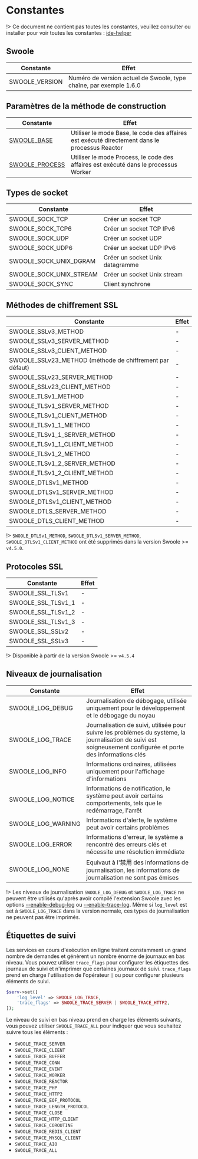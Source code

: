 # Constantes

!> Ce document ne contient pas toutes les constantes, veuillez consulter ou installer pour voir toutes les constantes : [ide-helper](https://github.com/swoole/ide-helper/blob/master/output/swoole/constants.php)


## Swoole


Constante | Effet
---|---
SWOOLE_VERSION | Numéro de version actuel de Swoole, type chaîne, par exemple 1.6.0


## Paramètres de la méthode de construction


Constante | Effet
---|---
[SWOOLE_BASE](/learn?id=swoole_base) | Utiliser le mode Base, le code des affaires est exécuté directement dans le processus Reactor
[SWOOLE_PROCESS](/learn?id=swoole_process) | Utiliser le mode Process, le code des affaires est exécuté dans le processus Worker


## Types de socket


Constante | Effet
---|---
SWOOLE_SOCK_TCP | Créer un socket TCP
SWOOLE_SOCK_TCP6 | Créer un socket TCP IPv6
SWOOLE_SOCK_UDP | Créer un socket UDP
SWOOLE_SOCK_UDP6 | Créer un socket UDP IPv6
SWOOLE_SOCK_UNIX_DGRAM | Créer un socket Unix datagramme
SWOOLE_SOCK_UNIX_STREAM | Créer un socket Unix stream
SWOOLE_SOCK_SYNC | Client synchrone


## Méthodes de chiffrement SSL


Constante | Effet
---|---
SWOOLE_SSLv3_METHOD | -
SWOOLE_SSLv3_SERVER_METHOD | -
SWOOLE_SSLv3_CLIENT_METHOD | -
SWOOLE_SSLv23_METHOD (méthode de chiffrement par défaut) | -
SWOOLE_SSLv23_SERVER_METHOD | -
SWOOLE_SSLv23_CLIENT_METHOD | -
SWOOLE_TLSv1_METHOD | -
SWOOLE_TLSv1_SERVER_METHOD | -
SWOOLE_TLSv1_CLIENT_METHOD | -
SWOOLE_TLSv1_1_METHOD | -
SWOOLE_TLSv1_1_SERVER_METHOD | -
SWOOLE_TLSv1_1_CLIENT_METHOD | -
SWOOLE_TLSv1_2_METHOD | -
SWOOLE_TLSv1_2_SERVER_METHOD | -
SWOOLE_TLSv1_2_CLIENT_METHOD | -
SWOOLE_DTLSv1_METHOD | -
SWOOLE_DTLSv1_SERVER_METHOD | -
SWOOLE_DTLSv1_CLIENT_METHOD | -
SWOOLE_DTLS_SERVER_METHOD | -
SWOOLE_DTLS_CLIENT_METHOD | -

!> `SWOOLE_DTLSv1_METHOD`, `SWOOLE_DTLSv1_SERVER_METHOD`, `SWOOLE_DTLSv1_CLIENT_METHOD` ont été supprimés dans la version Swoole >= `v4.5.0`.


## Protocoles SSL


Constante | Effet
---|---
SWOOLE_SSL_TLSv1 | -
SWOOLE_SSL_TLSv1_1 | -
SWOOLE_SSL_TLSv1_2 | -
SWOOLE_SSL_TLSv1_3 | -
SWOOLE_SSL_SSLv2 | -
SWOOLE_SSL_SSLv3 | -

!> Disponible à partir de la version Swoole >= `v4.5.4`


## Niveaux de journalisation


Constante | Effet
---|---
SWOOLE_LOG_DEBUG | Journalisation de débogage, utilisée uniquement pour le développement et le débogage du noyau
SWOOLE_LOG_TRACE | Journalisation de suivi, utilisée pour suivre les problèmes du système, la journalisation de suivi est soigneusement configurée et porte des informations clés
SWOOLE_LOG_INFO | Informations ordinaires, utilisées uniquement pour l'affichage d'informations
SWOOLE_LOG_NOTICE | Informations de notification, le système peut avoir certains comportements, tels que le redémarrage, l'arrêt
SWOOLE_LOG_WARNING | Informations d'alerte, le système peut avoir certains problèmes
SWOOLE_LOG_ERROR | Informations d'erreur, le système a rencontré des erreurs clés et nécessite une résolution immédiate
SWOOLE_LOG_NONE | Equivaut à l'禁用 des informations de journalisation, les informations de journalisation ne sont pas émises

!> Les niveaux de journalisation `SWOOLE_LOG_DEBUG` et `SWOOLE_LOG_TRACE` ne peuvent être utilisés qu'après avoir compilé l'extension Swoole avec les options [--enable-debug-log](/environment?id=debug) ou [--enable-trace-log](/environment?id=debug). Même si `log_level` est set à `SWOOLE_LOG_TRACE` dans la version normale, ces types de journalisation ne peuvent pas être imprimés.

## Étiquettes de suivi

Les services en cours d'exécution en ligne traitent constamment un grand nombre de demandes et génèrent un nombre énorme de journaux en bas niveau. Vous pouvez utiliser `trace_flags` pour configurer les étiquettes des journaux de suivi et n'imprimer que certaines journaux de suivi. `trace_flags` prend en charge l'utilisation de l'opérateur `|` ou pour configurer plusieurs éléments de suivi.

```php
$serv->set([
	'log_level' => SWOOLE_LOG_TRACE,
	'trace_flags' => SWOOLE_TRACE_SERVER | SWOOLE_TRACE_HTTP2,
]);
```

Le niveau de suivi en bas niveau prend en charge les éléments suivants, vous pouvez utiliser `SWOOLE_TRACE_ALL` pour indiquer que vous souhaitez suivre tous les éléments :

* `SWOOLE_TRACE_SERVER`
* `SWOOLE_TRACE_CLIENT`
* `SWOOLE_TRACE_BUFFER`
* `SWOOLE_TRACE_CONN`
* `SWOOLE_TRACE_EVENT`
* `SWOOLE_TRACE_WORKER`
* `SWOOLE_TRACE_REACTOR`
* `SWOOLE_TRACE_PHP`
* `SWOOLE_TRACE_HTTP2`
* `SWOOLE_TRACE_EOF_PROTOCOL`
* `SWOOLE_TRACE_LENGTH_PROTOCOL`
* `SWOOLE_TRACE_CLOSE`
* `SWOOLE_TRACE_HTTP_CLIENT`
* `SWOOLE_TRACE_COROUTINE`
* `SWOOLE_TRACE_REDIS_CLIENT`
* `SWOOLE_TRACE_MYSQL_CLIENT`
* `SWOOLE_TRACE_AIO`
* `SWOOLE_TRACE_ALL`
